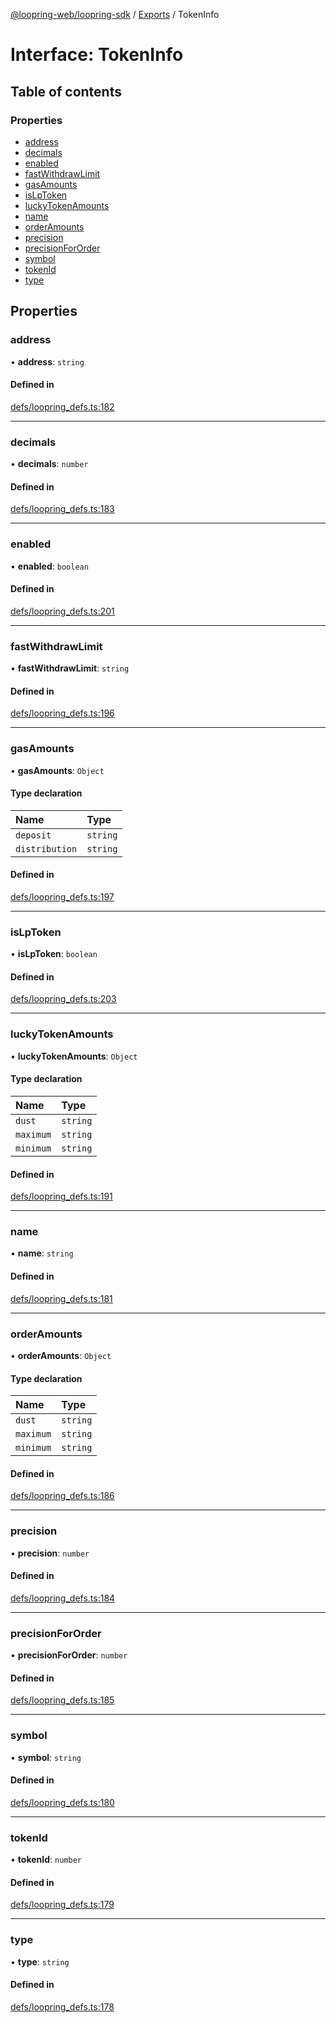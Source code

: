 [@loopring-web/loopring-sdk](../README.md) / [Exports](../modules.md) / TokenInfo

# Interface: TokenInfo

## Table of contents

### Properties

- [address](TokenInfo.md#address)
- [decimals](TokenInfo.md#decimals)
- [enabled](TokenInfo.md#enabled)
- [fastWithdrawLimit](TokenInfo.md#fastwithdrawlimit)
- [gasAmounts](TokenInfo.md#gasamounts)
- [isLpToken](TokenInfo.md#islptoken)
- [luckyTokenAmounts](TokenInfo.md#luckytokenamounts)
- [name](TokenInfo.md#name)
- [orderAmounts](TokenInfo.md#orderamounts)
- [precision](TokenInfo.md#precision)
- [precisionForOrder](TokenInfo.md#precisionfororder)
- [symbol](TokenInfo.md#symbol)
- [tokenId](TokenInfo.md#tokenid)
- [type](TokenInfo.md#type)

## Properties

### address

• **address**: `string`

#### Defined in

[defs/loopring_defs.ts:182](https://github.com/Loopring/loopring_sdk/blob/1b21a8d/src/defs/loopring_defs.ts#L182)

___

### decimals

• **decimals**: `number`

#### Defined in

[defs/loopring_defs.ts:183](https://github.com/Loopring/loopring_sdk/blob/1b21a8d/src/defs/loopring_defs.ts#L183)

___

### enabled

• **enabled**: `boolean`

#### Defined in

[defs/loopring_defs.ts:201](https://github.com/Loopring/loopring_sdk/blob/1b21a8d/src/defs/loopring_defs.ts#L201)

___

### fastWithdrawLimit

• **fastWithdrawLimit**: `string`

#### Defined in

[defs/loopring_defs.ts:196](https://github.com/Loopring/loopring_sdk/blob/1b21a8d/src/defs/loopring_defs.ts#L196)

___

### gasAmounts

• **gasAmounts**: `Object`

#### Type declaration

| Name | Type |
| :------ | :------ |
| `deposit` | `string` |
| `distribution` | `string` |

#### Defined in

[defs/loopring_defs.ts:197](https://github.com/Loopring/loopring_sdk/blob/1b21a8d/src/defs/loopring_defs.ts#L197)

___

### isLpToken

• **isLpToken**: `boolean`

#### Defined in

[defs/loopring_defs.ts:203](https://github.com/Loopring/loopring_sdk/blob/1b21a8d/src/defs/loopring_defs.ts#L203)

___

### luckyTokenAmounts

• **luckyTokenAmounts**: `Object`

#### Type declaration

| Name | Type |
| :------ | :------ |
| `dust` | `string` |
| `maximum` | `string` |
| `minimum` | `string` |

#### Defined in

[defs/loopring_defs.ts:191](https://github.com/Loopring/loopring_sdk/blob/1b21a8d/src/defs/loopring_defs.ts#L191)

___

### name

• **name**: `string`

#### Defined in

[defs/loopring_defs.ts:181](https://github.com/Loopring/loopring_sdk/blob/1b21a8d/src/defs/loopring_defs.ts#L181)

___

### orderAmounts

• **orderAmounts**: `Object`

#### Type declaration

| Name | Type |
| :------ | :------ |
| `dust` | `string` |
| `maximum` | `string` |
| `minimum` | `string` |

#### Defined in

[defs/loopring_defs.ts:186](https://github.com/Loopring/loopring_sdk/blob/1b21a8d/src/defs/loopring_defs.ts#L186)

___

### precision

• **precision**: `number`

#### Defined in

[defs/loopring_defs.ts:184](https://github.com/Loopring/loopring_sdk/blob/1b21a8d/src/defs/loopring_defs.ts#L184)

___

### precisionForOrder

• **precisionForOrder**: `number`

#### Defined in

[defs/loopring_defs.ts:185](https://github.com/Loopring/loopring_sdk/blob/1b21a8d/src/defs/loopring_defs.ts#L185)

___

### symbol

• **symbol**: `string`

#### Defined in

[defs/loopring_defs.ts:180](https://github.com/Loopring/loopring_sdk/blob/1b21a8d/src/defs/loopring_defs.ts#L180)

___

### tokenId

• **tokenId**: `number`

#### Defined in

[defs/loopring_defs.ts:179](https://github.com/Loopring/loopring_sdk/blob/1b21a8d/src/defs/loopring_defs.ts#L179)

___

### type

• **type**: `string`

#### Defined in

[defs/loopring_defs.ts:178](https://github.com/Loopring/loopring_sdk/blob/1b21a8d/src/defs/loopring_defs.ts#L178)
